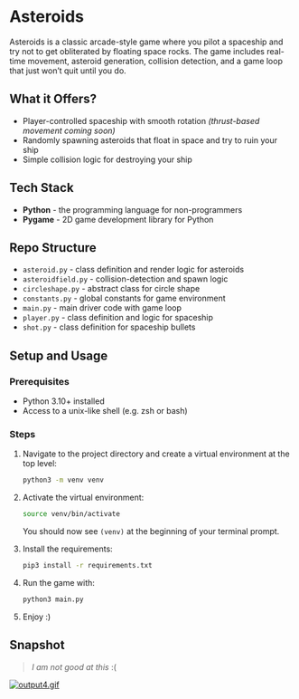 # Asteroids

Asteroids is a classic arcade-style game where you pilot a spaceship and try not to get obliterated by floating space rocks.
The game includes real-time movement, asteroid generation, collision detection, and a game loop that just won’t quit until you do.

## What it Offers?

- Player-controlled spaceship with smooth rotation _(thrust-based movement coming soon)_
- Randomly spawning asteroids that float in space and try to ruin your ship
- Simple collision logic for destroying your ship


## Tech Stack

- **Python** - the programming language for non-programmers
- **Pygame** - 2D game development library for Python

## Repo Structure

- `asteroid.py` - class definition and render logic for asteroids
- `asteroidfield.py` - collision-detection and spawn logic
- `circleshape.py` - abstract class for circle shape
- `constants.py` - global constants for game environment
- `main.py` - main driver code with game loop
- `player.py` - class definition and logic for spaceship
- `shot.py` - class definition for spaceship bullets

## Setup and Usage

### Prerequisites

- Python 3.10+ installed
- Access to a unix-like shell (e.g. zsh or bash)

### Steps

1. Navigate to the project directory and create a virtual environment at the top level:

    ```bash
    python3 -m venv venv
    ```

2. Activate the virtual environment:

    ```bash
    source venv/bin/activate
    ```
    You should now see `(venv)` at the beginning of your terminal prompt.

3. Install the requirements:

    ```bash
    pip3 install -r requirements.txt
    ```

4. Run the game with:

    ```bash
    python3 main.py
    ```

5. Enjoy :)

## Snapshot

> _I am not good at this_ :(

[![output4.gif](https://i.postimg.cc/RCgpNpr9/output4.gif)](https://postimg.cc/qgCxFLMZ)
